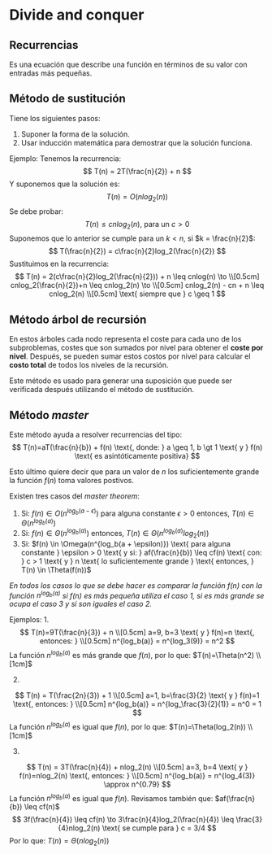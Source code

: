 # Divide and conquer

## Recurrencias
Es una ecuación que describe una función en términos de su valor con entradas más pequeñas.

## Método de sustitución
Tiene los siguientes pasos:
1. Suponer la forma de la solución.
2. Usar inducción matemática para demostrar que la solución funciona.

Ejemplo:
Tenemos la recurrencia: 
$$
T(n) = 2T(\frac{n}{2}) + n
$$
Y suponemos que la solución es:
$$
T(n) = O(nlog_2(n))
$$
Se debe probar:
$$
T(n) \leq cnlog_2(n) \text{, para un } c > 0
$$ 
Suponemos que lo anterior se cumple para un $k<n$, si $k = \frac{n}{2}$:
$$
T(\frac{n}{2}) = c\frac{n}{2}log_2(\frac{n}{2})
$$
Sustituimos en la recurrencia:
$$
T(n) = 2(c\frac{n}{2}log_2(\frac{n}{2})) + n \leq cnlog(n) \to \\[0.5cm]
cnlog_2(\frac{n}{2})+n \leq cnlog_2(n) \to \\[0.5cm]
cnlog_2(n) - cn + n \leq cnlog_2(n) \\[0.5cm]
\text{ siempre que } c \geq 1
$$

## Método árbol de recursión
En estos árboles cada nodo representa el coste para cada uno de los subproblemas, costes que son sumados por nivel para obtener el **coste por nivel**. Después, se pueden sumar estos costos por nivel para calcular el **costo total** de todos los niveles de la recursión.

Este método es usado para generar una suposición que puede ser verificada después utilizando el método de sustitución.

## Método *master*
Este método ayuda a resolver recurrencias del tipo:
$$
T(n)=aT(\frac{n}{b}) + f(n) \text{, donde: } a \geq 1, b \gt 1 \text{ y } f(n) \text{ es asintóticamente positiva}
$$

Esto último quiere decir que para un valor de $n$ los suficientemente grande la función $f(n)$ toma valores postivos.

Existen tres casos del *master theorem*:
1. Si: $f(n) \in O(n^{log_b(a - \epsilon)}) \text{ para alguna constante } \epsilon > 0 \text{ entonces, } T(n) \in \Theta(n^{log_b(a)})$
2. Si: $f(n) \in \Theta(n^{log_b(a)}) \text{ entonces, } T(n) \in \Theta(n^{log_b(a)}log_2(n))$
1. Si: $f(n) \in \Omega(n^{log_b(a + \epsilon)}) \text{ para alguna constante } \epsilon > 0 \text{ y si: } af(\frac{n}{b}) \leq cf(n) \text{ con: } c > 1 \text{ y } n \text{ lo suficientemente grande } \text{ entonces, } T(n) \in \Theta(f(n))$

*En todos los casos lo que se debe hacer es comparar la función $f(n)$ con la función $n^{log_b(a)}$ si $f(n)$ es más pequeña utiliza el caso 1, si es más grande se ocupa el caso 3 y si son iguales el caso 2.*

Ejemplos:
1. 
$$
T(n)=9T(\frac{n}{3}) + n \\[0.5cm]
a=9, b=3 \text{ y } f(n)=n \text{, entonces: } \\[0.5cm]
n^{log_b(a)} = n^{log_3(9)} = n^2
$$
La función $n^{log_b(a)}$ es más grande que $f(n)$, por lo que: $T(n)=\Theta(n^2) \\[1cm]$

2. 
$$
T(n) = T(\frac{2n}{3}) + 1 \\[0.5cm]
a=1, b=\frac{3}{2} \text{ y } f(n)=1 \text{, entonces: } \\[0.5cm]
n^{log_b(a)} = n^{log_\frac{3}{2}(1)} = n^0 = 1
$$
La función $n^{log_b(a)}$ es igual que $f(n)$, por lo que: $T(n)=\Theta(log_2(n)) \\[1cm]$

3.
$$
T(n) = 3T(\frac{n}{4}) + nlog_2(n) \\[0.5cm]
a=3, b=4 \text{ y } f(n)=nlog_2(n) \text{, entonces: } \\[0.5cm]
n^{log_b(a)} = n^{log_4(3)} \approx n^{0.79}
$$
La función $n^{log_b(a)}$ es igual que $f(n)$. Revisamos también que: $af(\frac{n}{b}) \leq cf(n)$
$$
3f(\frac{n}{4}) \leq cf(n) \to 3\frac{n}{4}log_2(\frac{n}{4}) \leq \frac{3}{4}nlog_2(n) \text{ se cumple para } c = 3/4
$$
Por lo que: $T(n)=\Theta(nlog_2(n))$
